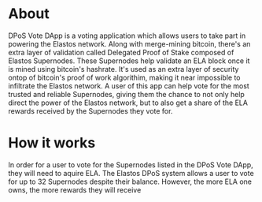 # About

DPoS Vote DApp is a voting application which allows users to take part in powering the Elastos network. Along with merge-mining bitcoin, there's an extra layer of validation called Delegated Proof of Stake composed of Elastos Supernodes. These Supernodes help validate an ELA block once it is mined using bitcoin's hashrate. It's used as an extra layer of security ontop of bitcoin's proof of work algorithim, making it near impossible to infiltrate the Elastos network. A user of this app can help vote for the most trusted and reliable Supernodes, giving them the chance to not only help direct the power of the Elastos network, but to also get a share of the ELA rewards received by the Supernodes they vote for. 

# How it works

In order for a user to vote for the Supernodes listed in the DPoS Vote DApp, they will need to aquire ELA. The Elastos DPoS system allows a user to vote for up to 32 Supernodes despite their balance. However, the more ELA one owns, the more rewards they will receive
